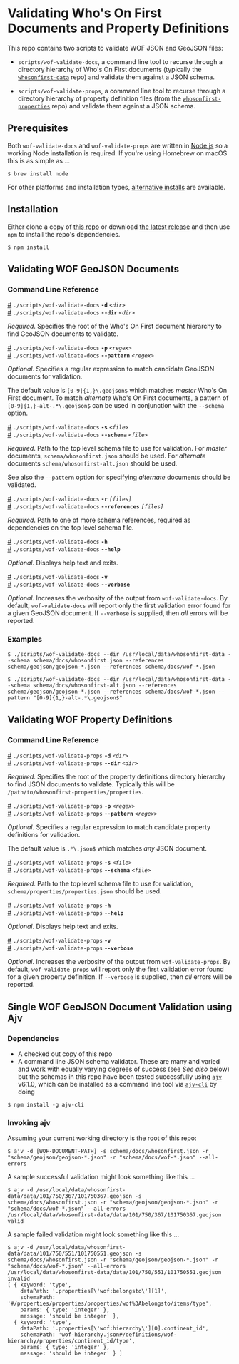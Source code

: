 # Validating Who's On First Documents and Property Definitions

This repo contains two scripts to validate WOF JSON and GeoJSON files:

* `scripts/wof-validate-docs`, a command line tool to recurse through a directory hierarchy of Who's On First documents (typically the [`whosonfirst-data`](https://github.com/whosonfirst-data/whosonfirst-data) repo) and validate them against a JSON schema.

* `scripts/wof-validate-props`, a command line tool to recurse through a directory hierarchy of property definition files (from the [`whosonfirst-properties`](https://github.com/whosonfirst/whosonfirst-properties) repo) and validate them against a JSON schema.

## Prerequisites

Both `wof-validate-docs` and `wof-validate-props` are written in [Node.js](https://nodejs.org/en/) so a working Node installation is required. If you're using Homebrew on macOS this is as simple as ...

```
$ brew install node
```

For other platforms and installation types, [alternative installs](https://nodejs.org/en/download/) are available.

## Installation

Either clone a copy of [this repo](https://github.com/whosonfirst/whosonfirst-json-schema) or download [the latest release](https://github.com/whosonfirst/whosonfirst-properties/archive/master.zip) and then use `npm` to install the repo's dependencies.

```
$ npm install
```

## Validating WOF GeoJSON Documents

### Command Line Reference

<a name="docs_dir" href="#docs_dir">#</a> `./scripts/wof-validate-docs` <b>`-d`</b> <i>`<dir>`</i>
<br><a href="#docs_dir">#</a> `./scripts/wof-validate-docs` <b>`--dir`</b> <i>`<dir>`</i>

_Required_. Specifies the root of the Who's On First document hierarchy to find GeoJSON documents to validate.

<a name="docs_pattern" href="#docs_pattern">#</a> `./scripts/wof-validate-docs` <b>`-p`</b> <i>`<regex>`</i>
<br><a href="#docs_pattern">#</a> `./scripts/wof-validate-docs` <b>`--pattern`</b> <i>`<regex>`</i>

_Optional_. Specifies a regular expression to match candidate GeoJSON documents for validation.

The default value is `[0-9]{1,}\.geojson$` which matches _master_ Who's On First document. To match _alternate_ Who's On First documents, a pattern of `[0-9]{1,}-alt-.*\.geojson$` can be used in conjunction with the `--schema` option.

<a name="docs_schema" href="#docs_schema">#</a> `./scripts/wof-validate-docs` <b>`-s`</b> <i>`<file>`</i>
<br><a href="#docs_schema">#</a> `./scripts/wof-validate-docs` <b>`--schema`</b> <i>`<file>`</i>

_Required_. Path to the top level schema file to use for validation. For _master_ documents, `schema/whosonfirst.json` should be used. For _alternate_ documents `schema/whosonfirst-alt.json` should be used.

See also the `--pattern` option for specifying _alternate_ documents should be validated.

<a name="docs_refs" href="#docs_refs">#</a> `./scripts/wof-validate-docs` <b>`-r`</b> <i>`[files]`</i>
<br><a href="#docs_refs">#</a> `./scripts/wof-validate-docs` <b>`--references`</b> <i>`[files]`</i>

_Required_. Path to one of more schema references, required as dependencies on the top level schema file.

<a name="docs_help" href="#docs_help">#</a> `./scripts/wof-validate-docs` <b>`-h`</b>
<br><a href="#docs_help">#</a> `./scripts/wof-validate-docs` <b>`--help`</b>

_Optional_. Displays help text and exits.

<a name="docs_verbose" href="#docs_verbose">#</a> `./scripts/wof-validate-docs` <b>`-v`</b>
<br><a href="#docs_verbose">#</a> `./scripts/wof-validate-docs` <b>`--verbose`</b>

_Optional_. Increases the verbosity of the output from `wof-validate-docs`. By default, `wof-validate-docs` will report only the first validation error found for a given GeoJSON document. If `--verbose` is supplied, then _all_ errors will be reported.

### Examples

```
$ ./scripts/wof-validate-docs --dir /usr/local/data/whosonfirst-data --schema schema/docs/whosonfirst.json --references schema/geojson/geojson-*.json --references schema/docs/wof-*.json
```

```
$ ./scripts/wof-validate-docs --dir /usr/local/data/whosonfirst-data --schema schema/docs/whosonfirst-alt.json --references schema/geojson/geojson-*.json --references schema/docs/wof-*.json --pattern "[0-9]{1,}-alt-.*\.geojson$"
```

## Validating WOF Property Definitions

### Command Line Reference

<a name="props_dir" href="#props_dir">#</a> `./scripts/wof-validate-props` <b>`-d`</b> <i>`<dir>`</i>
<br><a href="#props_dir">#</a> `./scripts/wof-validate-props` <b>`--dir`</b> <i>`<dir>`</i>

_Required_. Specifies the root of the property definitions directory hierarchy to find JSON documents to validate. Typically this will be `/path/to/whosonfirst-properties/properties`.

<a name="props_pattern" href="#props_pattern">#</a> `./scripts/wof-validate-props` <b>`-p`</b> <i>`<regex>`</i>
<br><a href="#props_pattern">#</a> `./scripts/wof-validate-props` <b>`--pattern`</b> <i>`<regex>`</i>

_Optional_. Specifies a regular expression to match candidate property definitions for validation.

The default value is `.*\.json$` which matches _any_ JSON document.

<a name="props_schema" href="#props_schema">#</a> `./scripts/wof-validate-props` <b>`-s`</b> <i>`<file>`</i>
<br><a href="#props_schema">#</a> `./scripts/wof-validate-props` <b>`--schema`</b> <i>`<file>`</i>

_Required_. Path to the top level schema file to use for validation, `schema/properties/properties.json` should be used.

<a name="props_help" href="#props_help">#</a> `./scripts/wof-validate-props` <b>`-h`</b>
<br><a href="#props_help">#</a> `./scripts/wof-validate-props` <b>`--help`</b>

_Optional_. Displays help text and exits.

<a name="props_verbose" href="#props_verbose">#</a> `./scripts/wof-validate-props` <b>`-v`</b>
<br><a href="#props_verbose">#</a> `./scripts/wof-validate-props` <b>`--verbose`</b>

_Optional_. Increases the verbosity of the output from `wof-validate-props`. By default, `wof-validate-props` will report only the first validation error found for a given property definition. If `--verbose` is supplied, then _all_ errors will be reported.

## Single WOF GeoJSON Document Validation using Ajv

### Dependencies

* A checked out copy of this repo
* A command line JSON schema validator. These are many and varied and work with equally varying degrees of success (see _See also_ below) but the schemas in this repo have been tested successfully using [`ajv`](https://github.com/epoberezkin/ajv) v6.1.0, which can be installed as a command line tool via [`ajv-cli`](https://github.com/jessedc/ajv-cli) by doing

```
$ npm install -g ajv-cli
```

### Invoking ajv

Assuming your current working directory is the root of this repo:
```
$ ajv -d [WOF-DOCUMENT-PATH] -s schema/docs/whosonfirst.json -r "schema/geojson/geojson-*.json" -r "schema/docs/wof-*.json" --all-errors
```

A sample successful validation might look something like this ...

```
$ ajv -d /usr/local/data/whosonfirst-data/data/101/750/367/101750367.geojson -s schema/docs/whosonfirst.json -r "schema/geojson/geojson-*.json" -r "schema/docs/wof-*.json" --all-errors
/usr/local/data/whosonfirst-data/data/101/750/367/101750367.geojson valid
```

A sample failed validation might look something like this ...

```
$ ajv -d /usr/local/data/whosonfirst-data/data/101/750/551/101750551.geojson -s schema/docs/whosonfirst.json -r "schema/geojson/geojson-*.json" -r "schema/docs/wof-*.json" --all-errors
/usr/local/data/whosonfirst-data/data/101/750/551/101750551.geojson invalid
[ { keyword: 'type',
    dataPath: '.properties[\'wof:belongsto\'][1]',
    schemaPath: '#/properties/properties/properties/wof%3Abelongsto/items/type',
    params: { type: 'integer' },
    message: 'should be integer' },
  { keyword: 'type',
    dataPath: '.properties[\'wof:hierarchy\'][0].continent_id',
    schemaPath: 'wof-hierarchy.json#/definitions/wof-hierarchy/properties/continent_id/type',
    params: { type: 'integer' },
    message: 'should be integer' } ]
```
